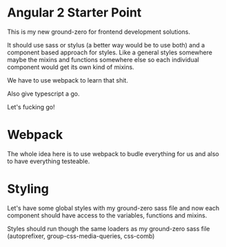 # Angular 2 Starter Point
This is my new ground-zero for frontend development solutions.

It should use sass or stylus (a better way would be to use both) and a component based approach for styles. Like a general styles somewhere maybe the mixins and functions somewhere else so each individual component would get its own kind of mixins.

We have to use webpack to learn that shit.

Also give typescript a go.

Let's fucking go!

# Webpack
The whole idea here is to use webpack to budle everything for us and also to have everything testeable.

# Styling
Let's have some global styles with my ground-zero sass file and now each component should have access to the variables, functions and mixins.

Styles should run though the same loaders as my ground-zero sass file (autoprefixer, group-css-media-queries, css-comb)
